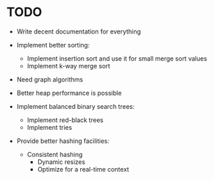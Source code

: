 # TODO

- Write decent documentation for everything

- Implement better sorting:
  - Implement insertion sort and use it for small merge sort values
  - Implement k-way merge sort

- Need graph algorithms

- Better heap performance is possible

- Implement balanced binary search trees:
  - Implement red-black trees
  - Implement tries

- Provide better hashing facilities:
  - Consistent hashing
    - Dynamic resizes
    - Optimize for a real-time context
